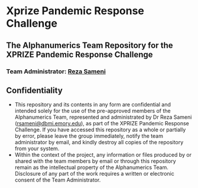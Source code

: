 # Xprize Pandemic Response Challenge
## The Alphanumerics Team Repository for the XPRIZE Pandemic Response Challenge
### Team Administrator: [Reza Sameni](rsameni@dbmi.emory.edu)

## Confidentiality
- This repository and its contents in any form are confidential and intended solely for the use of the pre-approved members of the Alphanumerics Team, represented and administrated by Dr Reza Sameni (rsameni@dbmi.emory.edu), as part of the XPRIZE Pandemic Response Challenge. If you have accessed this repository as a whole or partially by error, please leave the group immediately, notify the team administrator by email, and kindly destroy all copies of the repository from your system.
- Within the context of the project, any information or files produced by or shared with the team members by email or through this repository remain as the intellectual property of the Alphanumerics Team. Disclosure of any part of the work requires a written or electronic consent of the Team Administrator.
